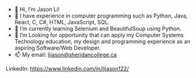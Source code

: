 - 👋 Hi, I’m Jason Li!
- 👀 I have experience in computer programming such as Python, Java, React, C, C#, HTML, JavaScript, SQL.
- 🌱 I’m currently learning Selenium and BeautifulSoup using Python.
- 💞️ I’m Looking for opportunity that can apply my Computer Systems Technology education, my design and programming experience as an aspiring Software/Web Developer.
- 📫 My email: lijason@sheridancollege.ca

LinkedIn: https://www.linkedin.com/in/lijason122/

<!---
lijason122/lijason122 is a ✨ special ✨ repository because its `README.md` (this file) appears on your GitHub profile.
You can click the Preview link to take a look at your changes.
--->
